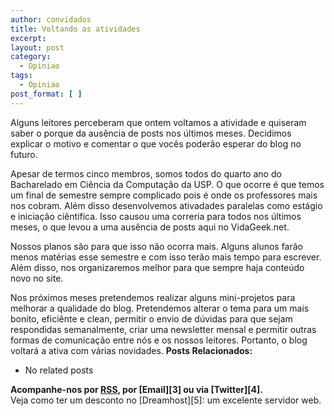 ```yaml
---
author: convidados
title: Voltando as atividades
excerpt:
layout: post
category:
  - Opiniao
tags:
  - Opiniao
post_format: [ ]
---
```

Alguns leitores perceberam que ontem voltamos a atividade e quiseram saber o porque da ausência de posts nos últimos meses. Decidimos explicar o motivo e comentar o que vocês poderão esperar do blog no futuro.

Apesar de termos cinco membros, somos todos do quarto ano do Bacharelado em Ciência da Computação da USP. O que ocorre é que temos um final de semestre sempre complicado pois é onde os professores mais nos cobram. Além disso desenvolvemos ativadades paralelas como estágio e iniciação ciêntifica. Isso causou uma correria para todos nos últimos meses, o que levou a uma ausência de posts aqui no VidaGeek.net.

Nossos planos são para que isso não ocorra mais. Alguns alunos farão menos matérias esse semestre e com isso terão mais tempo para escrever. Além disso, nos organizaremos melhor para que sempre haja conteúdo novo no site.

Nos próximos meses pretendemos realizar alguns mini-projetos para melhorar a qualidade do blog. Pretendemos alterar o tema para um mais bonito, eficiênte e clean, permitir o envio de dúvidas para que sejam respondidas semanalmente, criar uma newsletter mensal e permitir outras formas de comunicação entre nós e os nossos leitores. Portanto, o blog voltará a ativa com várias novidades. 
**Posts Relacionados:** 
*   No related posts









**Acompanhe-nos por [ RSS][2], por [Email][3] ou via [Twitter][4].**  
Veja como ter um desconto no [Dreamhost][5]: um excelente servidor web.

 [1]: https://twitter.com/share
 [2]: http://feeds.feedburner.com/VidaGeek



